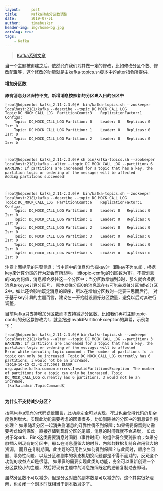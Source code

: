 ```yaml
---
layout:     post
title:      Kafka动态分区数调整
date:       2019-07-01
author:     timebusker
header-img: img/home-bg.jpg
catalog: true
tags:
    - Kafka
---  
```


> [Kafka系列文章](https://blog.csdn.net/u013256816/article/category/6500871/4) 

当一个主题被创建之后，依然允许我们对其做一定的修改，比如修改分区个数、修改配置等，这个修改的功能就是由kafka-topics.sh脚本中的alter指令所提供。

#### 增加分区数

**原有消息分区保持不变，新增消息按照新的分区进入目的分区中**

```shell
[root@hdpcentos kafka_2.11-2.3.0]#  bin/kafka-topics.sh --zookeeper localhost:2181/kafka --describe --topic DC_MOCK_CALL_LOG
Topic:DC_MOCK_CALL_LOG	PartitionCount:3	ReplicationFactor:1	Configs:
	Topic: DC_MOCK_CALL_LOG	Partition: 0	Leader: 0	Replicas: 0	Isr: 0
	Topic: DC_MOCK_CALL_LOG	Partition: 1	Leader: 0	Replicas: 0	Isr: 0
	Topic: DC_MOCK_CALL_LOG	Partition: 2	Leader: 0	Replicas: 0	Isr: 0



[root@hdpcentos kafka_2.11-2.3.0]# sh bin/kafka-topics.sh --zookeeper localhost:2181/kafka --alter --topic DC_MOCK_CALL_LOG --partitions 6
WARNING: If partitions are increased for a topic that has a key, the partition logic or ordering of the messages will be affected
Adding partitions succeeded!



[root@hdpcentos kafka_2.11-2.3.0]#  bin/kafka-topics.sh --zookeeper localhost:2181/kafka --describe --topic DC_MOCK_CALL_LOG
Topic:DC_MOCK_CALL_LOG	PartitionCount:6	ReplicationFactor:1	Configs:
	Topic: DC_MOCK_CALL_LOG	Partition: 0	Leader: 0	Replicas: 0	Isr: 0
	Topic: DC_MOCK_CALL_LOG	Partition: 1	Leader: 0	Replicas: 0	Isr: 0
	Topic: DC_MOCK_CALL_LOG	Partition: 2	Leader: 0	Replicas: 0	Isr: 0
	Topic: DC_MOCK_CALL_LOG	Partition: 3	Leader: 0	Replicas: 0	Isr: 0
	Topic: DC_MOCK_CALL_LOG	Partition: 4	Leader: 0	Replicas: 0	Isr: 0
	Topic: DC_MOCK_CALL_LOG	Partition: 5	Leader: 0	Replicas: 0	Isr: 0
```

注意上面提示的告警信息：当主题中的消息包含有key时（即key不为null），根据key来计算分区的行为就会有所影响。
当topic-config的分区数为1时，不管消息的key为何值，消息都会发往这一个分区中；当分区数增加到3时，那么就会根据消息的key来计算分区号，
原本发往分区0的消息现在有可能会发往分区1或者分区2中。如此还会影响既定消息的顺序，所以在增加分区数时一定要三思而后行。
对于基于key计算的主题而言，建议在一开始就设置好分区数量，避免以后对其进行调整。

目前Kafka只支持增加分区数而不支持减少分区数。比如我们再将主题topic-config的分区数修改为1，就会报出InvalidPartitionException的异常，示例如下：

```shell
[root@hdpcentos kafka_2.11-2.3.0]# bin/kafka-topics.sh --zookeeper localhost:2181/kafka --alter --topic DC_MOCK_CALL_LOG --partitions 3
WARNING: If partitions are increased for a topic that has a key, the partition logic or ordering of the messages will be affected
Error while executing topic command : The number of partitions for a topic can only be increased. Topic DC_MOCK_CALL_LOG currently has 6 partitions, 3 would not be an increase.
[2019-10-25 03:42:57,306] ERROR org.apache.kafka.common.errors.InvalidPartitionsException: The number of partitions for a topic can only be increased. Topic DC_MOCK_CALL_LOG currently has 6 partitions, 3 would not be an increase.
 (kafka.admin.TopicCommand$)


```

#### 为什么不支持减少分区？

按照Kafka现有的代码逻辑而言，此功能完全可以实现，不过也会使得代码的复杂度急剧增大。实现此功能需要考虑的因素很多，比如删除掉的分区中的消息该作何处理？
如果随着分区一起消失则消息的可靠性得不到保障；如果需要保留则又需要考虑如何保留。直接存储到现有分区的尾部，消息的时间戳就不会递增，
如此对于Spark、Flink这类需要消息时间戳（事件时间）的组件将会受到影响；如果分散插入到现有的分区中，那么在消息量很大的时候，内部的数据复制会占用很大的资源，
而且在复制期间，此主题的可用性又如何得到保障？与此同时，顺序性问题、事务性问题、以及分区和副本的状态机切换问题都是不得不面对的。反观这个功能的收益点却是很低，
如果真的需要实现此类的功能，完全可以重新创建一个分区数较小的主题，然后将现有主题中的消息按照既定的逻辑复制过去即可。

虽然分区数不可以减少，但是分区对应的副本数是可以减少的，这个其实很好理解，你关闭一个副本时就相当于副本数减少了。



